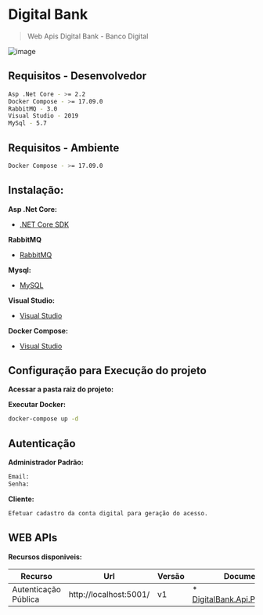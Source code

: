# Digital Bank

>Web Apis Digital Bank - Banco Digital

![image](https://credicarvantagens.com/wp-content/uploads/2019/07/banco-digital.jpg)

## Requisitos - Desenvolvedor
```sh
Asp .Net Core - >= 2.2
Docker Compose - >= 17.09.0
RabbitMQ - 3.0 
Visual Studio - 2019
MySql - 5.7
```

## Requisitos - Ambiente
```sh
Docker Compose - >= 17.09.0
```

## Instalação:

**Asp .Net Core:**

* [.NET Core SDK](https://github.com/dotnet/core/blob/master/release-notes/download-archive.md)

**RabbitMQ**

* [RabbitMQ](https://www.rabbitmq.com/download.html)

**Mysql:**

* [MySQL](https://www.mysql.com/downloads/)


**Visual Studio:**

* [Visual Studio](https://visualstudio.microsoft.com/pt-br/)


**Docker Compose:**

* [Visual Studio](https://www.docker.com/products/docker-desktop)


## Configuração para Execução do projeto

**Acessar a pasta raiz do projeto:**

**Executar Docker:**

```sh
docker-compose up -d
```

## Autenticação

**Administrador Padrão:**

```sh
Email:
Senha:
```

**Cliente:**

```sh
Efetuar cadastro da conta digital para geração do acesso.
```

## WEB APIs

**Recursos disponiveis:**

| Recurso | Url |Versão | Documentação |
| -- | -- | -- | -- |
| Autenticação Pública | http://localhost:5001/ | v1 | * [DigitalBank.Api.Pub.Authenticate](DigitalBank.Api.Pub/DigitalBank.Api.Pub.Authenticate/readme.md) |



